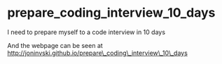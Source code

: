 prepare_coding_interview_10_days
================================

I need to prepare myself to a code interview in 10 days


And the webpage can be seen at http://joninvski.github.io/prepare\_coding\_interview\_10\_days
